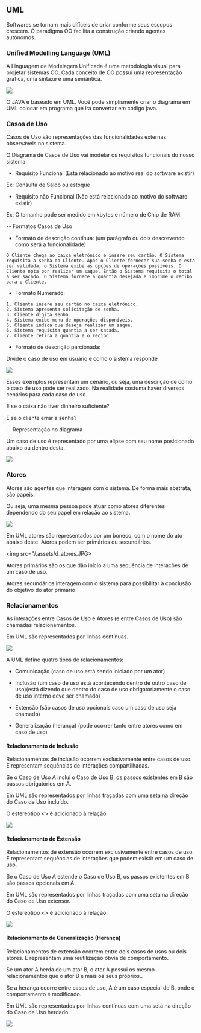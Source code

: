 ## UML

Softwares se tornam mais difíceis de criar conforme seus escopos crescem. O paradigma OO facilita a construção criando agentes autónomos.


### Unified Modelling Language (UML)

A Linguagem de Modelagem Unificada é uma metodologia visual para projetar sistemas OO. Cada conceito de OO possui uma representação gráfica, uma sintaxe e uma semântica.

<img src="/.assets/equivalencia em classe e uml.JPG"/>

O JAVA é baseado em UML. Você pode simplismente criar o diagrama em UML colocar em programa que irá convertar em código java.


### Casos de Uso

Casos de Uso são representações das funcionalidades externas observáveis no sistema.

O Diagrama de Casos de Uso vai modelar os requisitos funcionais do nosso sistema

- Requisito Funcional (Está relacionado ao motivo real do software existir)

Ex: Consulta de Saldo ou estoque

- Requisito não Funcional (Não está relacionado ao motivo do software existir)

Ex: O tamanho pode ser medido em kbytes e número de Chip de RAM.

-- Formatos Casos de Uso

- Formato de descrição contínua: (um parágrafo ou dois descrevendo como será a funcionalidade)

```
O Cliente chega ao caixa eletrônico e insere seu cartão. O Sistema requisita a senha do Cliente. Após o Cliente fornecer sua senha e esta ser validada, o Sistema exibe as opções de operações possíveis. O Cliente opta por realizar um saque. Então o Sistema requisita o total a ser sacado. O Sistema fornece a quantia desejada e imprime o recibo para o Cliente.
```

- Formato Numerado:

```
1. Cliente insere seu cartão no caixa eletrônico.
2. Sistema apresenta solicitação de senha.
3. Cliente digita senha.
4. Sistema exibe menu de operações disponíveis.
5. Cliente indica que deseja realizar um saque.
6. Sistema requisita quantia a ser sacada.
7. Cliente retira a quantia e o recibo.
```

- Formato de descrição parcionada:

Divide o caso de uso em usuário e como o sistema responde

<img src="/.assets/parcionado.JPG"/>


Esses exemplos representam um cenário, ou seja, uma descrição de como o caso de uso pode ser realizado. Na realidade costuma haver diversos cenários para cada caso de uso.

E se o caixa não tiver dinheiro suficiente?

E se o cliente errar a senha?

-- Representação no diagrama

Um caso de uso é representado por uma elipse com seu nome posicionado abaixo ou dentro desta.

<img src="/.assets/caso de uso.JPG">


### Atores

Atores são agentes que interagem com o sistema. De forma mais abstrata, são papéis.

Ou seja, uma mesma pessoa pode atuar como atores diferentes dependendo do seu papel em relação ao sistema.

<img src="/.assets/atores.JPG">


Em UML atores são representados por um boneco, com o nome do ato abaixo deste. Atores podem ser primários ou secundários.

<img src="/.assets/d_atores.JPG>

Atores primários são os que dão início a uma sequência de interações de um caso de uso.

Atores secundários interagem com o sistema para possibilitar a conclusão do objetivo do ator primário

### Relacionamentos

As interações entre Casos de Uso e Atores (e entre Casos de Uso) são chamadas relacionamentos.

Em UML são representados por linhas contínuas.

<img src="/.assets/rela.JPG">


A UML define quatro tipos de relacionamentos:

- Comunicação (caso de uso está sendo iniciado por um ator)

- Inclusão (um caso de uso está acontecendo dentro de outro caso de uso)(está dizendo que dentro do caso de uso obrigatoriamente o caso de uso interno deve ser chamado)

- Extensão (são casos de uso opcionais caso um caso de uso seja chamado)

- Generalização (herança) (pode ocorrer tanto entre atores como em caso de uso)

#### Relacionamento de Inclusão

Relacionamentos de inclusão ocorrem exclusivamente entre casos de uso. E representam sequências de interações compartilhadas.

Se o Caso de Uso A inclui o Caso de Uso B, os passos existentes em B são passos obrigatórios em A.

Em UML são representados por linhas traçadas com uma seta na direção do Caso de Uso incluído.

O estereótipo <<inclui>> é adicionado à relação.

<img src="/.assets/inclusão.JPG">

#### Relacionamento de Extensão

Relacionamentos de extensão ocorrem exclusivamente entre casos de uso. E representam sequências de interações que podem existir em um caso de uso.

Se o Caso de Uso A estende o Caso de Uso B, os passos existentes em B são passos opcionais em A.

Em UML são representados por linhas traçadas com uma seta na direção do Caso de Uso extensor.

O estereótipo <<estende>> é adicionado à relação.

<img src="/.assets/extensao.JPG">

#### Relacionamento de Generalização (Herança)

Relacionamentos de extensão ocorrem entre dois casos de usos ou dois atores. E representam uma reutilização óbvia de comportamento.

Se um ator A herda de um ator B, o ator A possui os mesmo relacionamentos que o ator B e mais os seus próprios..

Se a herança ocorre entre casos de uso, A é um caso especial de B, onde o comportamento é modificado.

Em UML são representados por linhas contínuas com uma seta na direção do Caso de Uso herdado.

<img src="/.assets/heranca.JPG">

